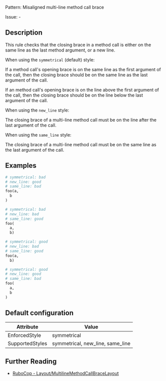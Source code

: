 Pattern: Misaligned multi-line method call brace

Issue: -

## Description

This rule checks that the closing brace in a method call is either
on the same line as the last method argument, or a new line.

When using the `symmetrical` (default) style:

If a method call's opening brace is on the same line as the first
argument of the call, then the closing brace should be on the same
line as the last argument of the call.

If an method call's opening brace is on the line above the first
argument of the call, then the closing brace should be on the line
below the last argument of the call.

When using the `new_line` style:

The closing brace of a multi-line method call must be on the line
after the last argument of the call.

When using the `same_line` style:

The closing brace of a multi-line method call must be on the same
line as the last argument of the call.

## Examples

```ruby
# symmetrical: bad
# new_line: good
# same_line: bad
foo(a,
  b
)

# symmetrical: bad
# new_line: bad
# same_line: good
foo(
  a,
  b)

# symmetrical: good
# new_line: bad
# same_line: good
foo(a,
  b)

# symmetrical: good
# new_line: good
# same_line: bad
foo(
  a,
  b
)
```

## Default configuration

Attribute | Value
--- | ---
EnforcedStyle | symmetrical
SupportedStyles | symmetrical, new_line, same_line

## Further Reading

* [RuboCop - Layout/MultilineMethodCallBraceLayout](https://rubocop.readthedocs.io/en/latest/cops_layout/#layoutmultilinemethodcallbracelayout)
